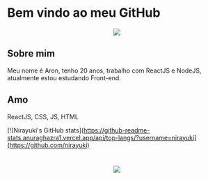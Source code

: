 # Bem vindo ao meu GitHub

<p align="center">
<img src="https://media1.tenor.com/images/52ea7d449a5402030a3432fd3c94aa99/tenor.gif?itemid=13119051">
</p>


## Sobre mim
 Meu nome é Aron, tenho 20 anos, trabalho com ReactJS e NodeJS, atualmente estou estudando Front-end.

## Amo
ReactJS, CSS, JS, HTML


[![Nirayuki's GitHub stats](https://github-readme-stats.anuraghazra1.vercel.app/api/top-langs/?username=nirayuki](https://github.com/nirayuki)


#

<p align="center">
<img src="https://media1.tenor.com/images/cf20ebeadcadcd54e6778dac16357644/tenor.gif?itemid=10805514" align="middle">
</p>
